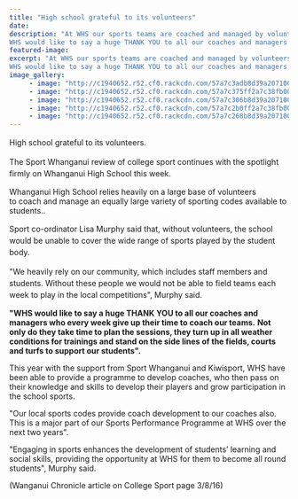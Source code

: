 ```yaml
---
title: "High school grateful to its volunteers"
date: 
description: "At WHS our sports teams are coached and managed by volunteers.
WHS would like to say a huge THANK YOU to all our coaches and managers who every week give up their time to coach our teams."
featured-image: 
excerpt: "At WHS our sports teams are coached and managed by volunteers.
WHS would like to say a huge THANK YOU to all our coaches and managers who every week give up their time to coach our teams."
image_gallery:
	 - image: "http://c1940652.r52.cf0.rackcdn.com/57a7c3adb8d39a2071001096/Colm-Smyth-in-gym.jpg"
	 - image: "http://c1940652.r52.cf0.rackcdn.com/57a7c375ff2a7c38fb001089/Bryn-Parry--Kent-Rivers.jpg"
	 - image: "http://c1940652.r52.cf0.rackcdn.com/57a7c306b8d39a2071001094/Netall-coach--players.jpg"
	 - image: "http://c1940652.r52.cf0.rackcdn.com/57a7c2b0ff2a7c38fb001087/Netball-coach--girls.jnrjpg.jpg"
	 - image: "http://c1940652.r52.cf0.rackcdn.com/57a7c268b8d39a2071001092/Netball-coach--girls.jpg"
---
```


<p><span style="line-height: 1.5;">High school grateful to its volunteers.</span></p>
<p><span style="line-height: 1.5;">The Sport Whanganui review of college sport continues with the spotlight firmly on Whanganui High School this week.</span></p>
<p>Whanganui High School relies heavily on a large base of volunteers to&nbsp;<span>coach and manage an equally large variety of sporting codes available to students.</span>.</p>
<p><span style="line-height: 1.5;">Sport co-ordinator Lisa Murphy said that, without volunteers, the school would be unable to cover the wide range of sports played by the student body.</span></p>
<p><span style="line-height: 1.5;">"We heavily rely on our community, which includes staff members and students. Without these people we would not be able to field teams each week to play in the local competitions", Murphy said.</span></p>
<p><strong>"WHS would like to say a huge THANK YOU to all our coaches and managers who every week give up their time to coach our teams.</strong> <strong>Not only do they take time to plan the sessions, they turn up in all weather conditions for trainings and stand on the side lines of the fields, courts and turfs to support our students".</strong></p>
<p>This year with the support from Sport Whanganui and Kiwisport, WHS have been able to provide a programme to develop coaches, who then pass on their knowledge and skills to develop their players and grow participation in the school sports.</p>
<p>"Our local sports codes provide coach development to our coaches also. This is a major part of our Sports Performance Programme at WHS over the next two years".</p>
<p>"Engaging in sports enhances the development of students&rsquo; learning and social skills, providing the opportunity at WHS for them to become all round students", Murphy said.&nbsp;</p>
<p>(Wanganui Chronicle article on College Sport page 3/8/16)&nbsp;</p>

